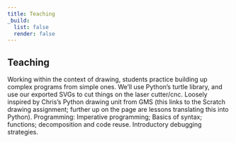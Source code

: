 ```yaml
---
title: Teaching
_build:
  list: false
  render: false
---
```


## Teaching

Working within the context of drawing, students practice building up complex programs from simple ones. We’ll use Python’s turtle library, and use our exported SVGs to cut things on the laser cutter/cnc. Loosely inspired by Chris’s Python drawing unit from GMS (this links to the Scratch drawing assignment; further up on the page are lessons translating this into Python). Programming: Imperative programming; Basics of syntax; functions; decomposition and code reuse. Introductory debugging strategies.

